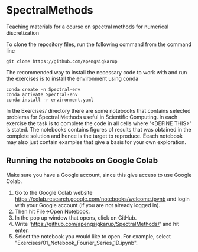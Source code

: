 # SpectralMethods
Teaching materials for a course on spectral methods for numerical discretization

To clone the repository files, run the following command from the command line

    git clone https://github.com/apengsigkarup

The recommended way to install the necessary code to work with and run the exercises is to install the environment using conda

    conda create -n Spectral-env
    conda activate Spectral-env
    conda install -r environment.yaml

In the Exercises/ directory there are some notebooks that contains selected problems for Spectral Methods useful in Scientific Computing. In each exercise the task is to complete the code in all cells where '\<DEFINE THIS\>' is stated. The notebooks contains figures of results that was obtained in the complete solution and hence is the target to reproduce. Eeach notebook may also just contain examples that give a basis for your own exploration.

## Running the notebooks on Google Colab
Make sure you have a Google account, since this give access to use Google Colab.

1. Go to the Google Colab website https://colab.research.google.com/notebooks/welcome.ipynb and login with your Google account (if you are not already logged in).
2. Then hit File->Open Notebook.
3. In the pop up window that opens, click on GitHub.
4. Write 'https://github.com/apengsigkarup/SpectralMethods/' and hit enter.
5. Select the notebook you would like to open. For example, select "Exercises/01_Notebook_Fourier_Series_1D.ipynb".

